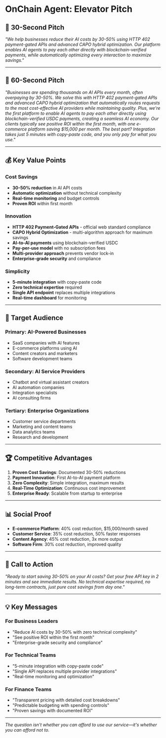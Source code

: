 # OnChain Agent: Elevator Pitch

## 🎯 **30-Second Pitch**

*"We help businesses reduce their AI costs by 30-50% using HTTP 402 payment-gated APIs and advanced CAPO hybrid optimization. Our platform enables AI agents to pay each other directly with blockchain-verified payments, while automatically optimizing every interaction to maximize savings."*

---

## 🚀 **60-Second Pitch**

*"Businesses are spending thousands on AI APIs every month, often overpaying by 30-50%. We solve this with HTTP 402 payment-gated APIs and advanced CAPO hybrid optimization that automatically routes requests to the most cost-effective AI providers while maintaining quality. Plus, we're the first platform to enable AI agents to pay each other directly using blockchain-verified USDC payments, creating a seamless AI economy. Our clients typically see positive ROI within the first month, with one e-commerce platform saving $15,000 per month. The best part? Integration takes just 5 minutes with copy-paste code, and you only pay for what you use."*

---

## 💰 **Key Value Points**

### **Cost Savings**
- **30-50% reduction** in AI API costs
- **Automatic optimization** without technical complexity
- **Real-time monitoring** and budget controls
- **Proven ROI** within first month

### **Innovation**
- **HTTP 402 Payment-Gated APIs** - official web standard compliance
- **CAPO Hybrid Optimization** - multi-algorithm approach for maximum savings
- **AI-to-AI payments** using blockchain-verified USDC
- **Pay-per-use model** with no subscription fees
- **Multi-provider approach** prevents vendor lock-in
- **Enterprise-grade security** and compliance

### **Simplicity**
- **5-minute integration** with copy-paste code
- **Zero technical expertise** required
- **Single API endpoint** replaces multiple integrations
- **Real-time dashboard** for monitoring

---

## 🎯 **Target Audience**

### **Primary**: AI-Powered Businesses
- SaaS companies with AI features
- E-commerce platforms using AI
- Content creators and marketers
- Software development teams

### **Secondary**: AI Service Providers
- Chatbot and virtual assistant creators
- AI automation companies
- Integration specialists
- AI consulting firms

### **Tertiary**: Enterprise Organizations
- Customer service departments
- Marketing and content teams
- Data analytics teams
- Research and development

---

## 🏆 **Competitive Advantages**

1. **Proven Cost Savings**: Documented 30-50% reductions
2. **Payment Innovation**: First AI-to-AI payment platform
3. **Zero Complexity**: Simple integration, maximum results
4. **Real-Time Optimization**: Continuous cost improvement
5. **Enterprise Ready**: Scalable from startup to enterprise

---

## 📊 **Social Proof**

- **E-commerce Platform**: 40% cost reduction, $15,000/month saved
- **Customer Service**: 35% cost reduction, 50% faster responses
- **Content Agency**: 45% cost reduction, 3x more output
- **Software Firm**: 30% cost reduction, improved quality

---

## 🎯 **Call to Action**

*"Ready to start saving 30-50% on your AI costs? Get your free API key in 2 minutes and see immediate results. No technical expertise required, no long-term contracts, just pure cost savings from day one."*

---

## 💡 **Key Messages**

### **For Business Leaders**
- "Reduce AI costs by 30-50% with zero technical complexity"
- "See positive ROI within the first month"
- "Enterprise-grade security and compliance"

### **For Technical Teams**
- "5-minute integration with copy-paste code"
- "Single API replaces multiple provider integrations"
- "Real-time monitoring and optimization"

### **For Finance Teams**
- "Transparent pricing with detailed cost breakdowns"
- "Predictable budgeting with spending controls"
- "Proven savings with documented ROI"

---

*The question isn't whether you can afford to use our service—it's whether you can afford not to.*
